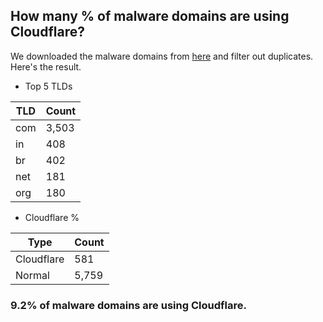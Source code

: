 ## How many % of malware domains are using Cloudflare?


We downloaded the malware domains from [here](https://urlhaus.abuse.ch) and filter out duplicates.
Here's the result.


[//]: # (start replacement)


- Top 5 TLDs

| TLD | Count |
| --- | --- |
| com | 3,503 |
| in | 408 |
| br | 402 |
| net | 181 |
| org | 180 |


- Cloudflare %

| Type | Count |
| --- | --- |
| Cloudflare | 581 |
| Normal | 5,759 |


### 9.2% of malware domains are using Cloudflare.